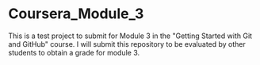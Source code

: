 # Coursera_Module_3
This is a test project to submit for Module 3 in the "Getting Started with Git and GitHub" course.
I will submit this repository to be evaluated by other students to obtain a grade for module 3.
